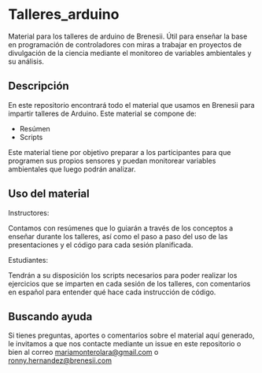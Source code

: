 # Talleres_arduino 

Material para los talleres de arduino de Brenesii. Útil para enseñar la base
en programación de controladores con miras a trabajar en proyectos de
divulgación de la ciencia mediante el monitoreo de variables ambientales y
su análisis.

## Descripción

En este repositorio encontrará todo el material que usamos en Brenesii para
impartir talleres de Arduino. Este material se compone de:

 - Resúmen
 - Scripts

Este material tiene por objetivo preparar a los participantes para que 
programen sus propios sensores y puedan monitorear variables ambientales
que luego podrán analizar.


## Uso del material

Instructores:

Contamos con resúmenes que lo guiarán  a través de los conceptos a enseñar
durante los talleres, así como el paso a paso del uso de las presentaciones
y el código para cada sesión planificada.

Estudiantes:

Tendrán a su disposición los scripts necesarios para poder realizar los
ejercicios que se imparten en cada sesión de los talleres, con comentarios
en español para entender qué hace cada instrucción de código.

## Buscando ayuda

Si tienes preguntas, aportes o comentarios sobre el material aquí generado,
le invitamos a que nos contacte mediante un issue en este repositorio o 
bien al correo mariamonterolara@gmail.com o  ronny.hernandez@brenesii.com

